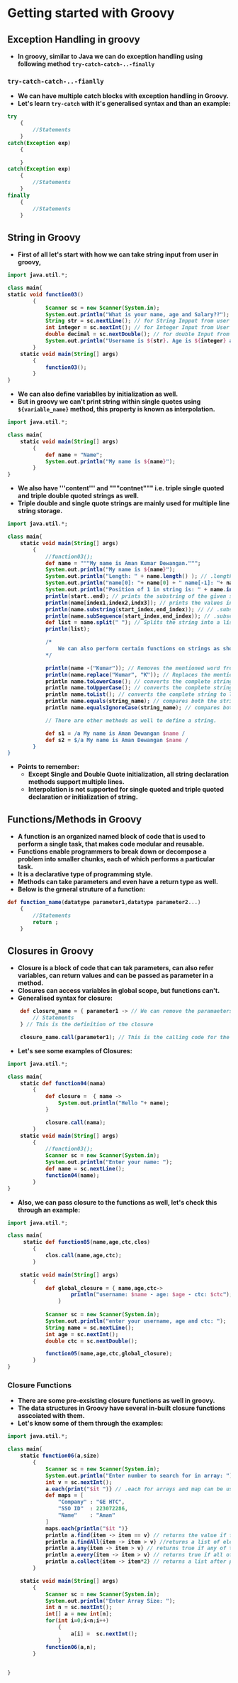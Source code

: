 # Getting started with Groovy

<p align="justify">
<strong>

## Exception Handling in groovy

- In groovy, similar to Java we can do exception handling using following method `try-catch-catch-..-finally`

### `try-catch-catch-..-fianlly`

- We can have multiple catch blocks with exception handling in Groovy.
- Let's learn `try-catch` with it's generalised syntax and than an example:

```groovy
try
    {
        //Statements
    }
catch(Exception exp)
    {

    }
catch(Exception exp)
    {
        //Statements
    }
finally
    {
        //Statements
    }
```

## String in Groovy

- First of all let's start with how we can take string input from user in groovy,

```groovy
import java.util.*;

class main{
static void function03()
        {
            Scanner sc = new Scanner(System.in);
            System.out.println("What is your name, age and Salary??");
            String str = sc.nextLine(); // for String Inpput from user
            int integer = sc.nextInt(); // for Integer Input from User
            double decimal = sc.nextDouble(); // for double Input from user
            System.out.println("Username is ${str}. Age is ${integer} and salary is ${decimal}.");
        }
    static void main(String[] args)
        {
            function03();        
        }
}
```

- We can also define variablles by initialization as well.
- But in groovy we can't print string within single quotes using `${variable_name}` method, this property is known as interpolation.

```groovy
import java.util.*;

class main{
    static void main(String[] args)
        {
            def name = "Name";
            System.out.println("My name is ${name}");
        }
}
```

- We also have '''content''' and """contnet""" i.e. triple single quoted and triple double quoted strings as well.
- Triple double and single quote strings are mainly used for multiple line string storage.

```groovy
import java.util.*;

class main{
    static void main(String[] args)
        {
            //function03();        
            def name = """My name is Aman Kumar Dewangan.""";
            System.out.println("My name is ${name}");
            System.out.println("Length: " + name.length() ); // .length() returns the length of the string.
            System.out.println("name[0]: "+ name[0] + " name[-1]: "+ name[-1]); // We can acess string address from back as well using negative index values.
            System.out.println("Position of 1 in string is: " + name.indexOf('n')); // returns the index of first matching letter in the string
            println(start..end); // prints the substring of the given string in specified range.
            println(name[index1,index2,indx3]); // prints the values in the string at tht specific position/index.
            println(name.substring(start_index,end_index)); // // .substring(_,_)extracts the substring from the speciffied starting index upto ending index
            println(name.subSequence(start_index,end_index)); // .subsequence(_,_)extracts the substring from the speciffied starting index upto ending index
            def list = name.split(" "); // Splits the string into a list with the given character as sepraator.
            println(list);

            /*
                We can also perform certain functions on strings as show below:
            */

            println(name -("Kumar")); // Removes the mentioned word from the string.
            println(name.replace("Kumar", "K")); // Replaces the mentioned word from the string with the specifed one.
            println name.toLowerCase(); // converts the complete string to lower case.
            println name.toUpperCase(); // converts the complete string to upper case.
            println name.toList(); // converts the complete string to list of characters.
            println name.equals(string_name); // compares both the strings and returns true or false. This is case-sensitive.
            println name.equalsIgnoreCase(string_name); // compares both the strings and returns true or false. This is not case-sensitive.

            // There are other methods as well to define a string.

            def s1 = /a My name is Aman Dewangan $name /
            def s2 = $/a My name is Aman Dewangan $name /
        }
}
```

- Points to remember:
  - Except Single and Double Quote initialization, all string declaration methods support multiple lines.
  - Interpolation is not supported for single quoted and triple quoted declaration or initialization of string.

## Functions/Methods in Groovy

- A function is an organized named block of code that is used to perform a single task, that makes code modular and reusable.
- Functions enable programmers to break down or decompose a problem into smaller chunks, each of which performs a particular task.
- It is a declarative type of programming style.
- Methods can take parameters and even have a return type as well.
- Below is the grneral struture of a function:

```groovy
def function_name(datatype parameter1,datatype parameter2...)
    {
        //Statements
        return ;
    }
```

## Closures in Groovy

- Closure is a block of code that can tak parameters, can also refer variables, can return values and can be passed as parameter in a method.
- Closures can access variables in global scope, but functions can't.
- Generalised syntax for closure:

```groovy
    def closure_name = { parameter1 -> // We can remove the paramaeters and arrow, if nothing is required for closure to exectue.
        // Statements
    } // This is the definition of the closure

    closure_name.call(parameter1); // This is the calling code for the closure
```

- Let's see some examples of Closures:

```groovy
import java.util.*;

class main{
    static def function04(nama)
        {
            def closure =  { name ->
                System.out.println("Hello "+ name);
            }

            closure.call(nama);
        }
    static void main(String[] args)
        {
            //function03();      
            Scanner sc = new Scanner(System.in);  
            System.out.println("Enter your name: ");
            def name = sc.nextLine();
            function04(name);            
        }        
}
```

- Also, we can pass closure to the functions as well, let's check this through an example:

```groovy
import java.util.*;

class main{
     static def function05(name,age,ctc,clos)
        {
            clos.call(name,age,ctc);
        }

    static void main(String[] args)
        {
            def global_closure = { name,age,ctc->
                    println("username: $name - age: $age - ctc: $ctc");
                }
            
            Scanner sc = new Scanner(System.in);
            System.out.println("enter your username, age and ctc: ");
            String name = sc.nextLine();
            int age = sc.nextInt();
            double ctc = sc.nextDouble();

            function05(name,age,ctc,global_closure);
        }
}
```

### Closure Functions

- There are some pre-exsisting closure functions as well in groovy.
- The data structures in Groovy have several in-built closure functions asscoiated with them.
- Let's know some of them through the examples:

```groovy
import java.util.*;

class main{
    static function06(a,size)
        {
            Scanner sc = new Scanner(System.in);
            System.out.println("Enter number to search for in array: ");
            int v = sc.nextInt();
            a.each{print("$it ")} // .each for arrays and map can be used to traverse through them linearly.
            def maps = [
                "Company" : "GE HTC",
                "SSO ID"  : 223072286,
                "Name"    : "Aman"
            ]
            maps.each{println("$it ")}
            println a.find{item -> item == v} // returns the value if found, if not returns null.
            println a.findAll{item -> item > v} //returns a list of elements from the array satisfying the given condition.
            println a.any{item -> item > v} // returns true if any of the elements in the list satisfy the given condition, else false
            println a.every{item -> item > v} // returns true if all of the elements in the list satisfy the given condition, else false
            println a.collect{item -> item*2} // returns a list after performing arithmetic operation on each element.
        }

    static void main(String[] args)
        {
            Scanner sc = new Scanner(System.in);
            System.out.println("Enter Array Size: ");
            int n = sc.nextInt();
            int[] a = new int[n];
            for(int i=0;i<n;i++)
                {
                    a[i] =  sc.nextInt();
                }
            function06(a,n);
        }        

        
}
```

</strong>
</p>
